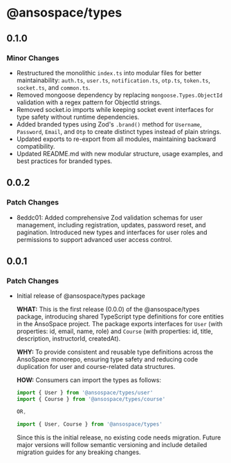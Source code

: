 # @ansospace/types

## 0.1.0

### Minor Changes

- Restructured the monolithic `index.ts` into modular files for better maintainability: `auth.ts`, `user.ts`, `notification.ts`, `otp.ts`, `token.ts`, `socket.ts`, and `common.ts`.
- Removed mongoose dependency by replacing `mongoose.Types.ObjectId` validation with a regex pattern for ObjectId strings.
- Removed socket.io imports while keeping socket event interfaces for type safety without runtime dependencies.
- Added branded types using Zod's `.brand()` method for `Username`, `Password`, `Email`, and `Otp` to create distinct types instead of plain strings.
- Updated exports to re-export from all modules, maintaining backward compatibility.
- Updated README.md with new modular structure, usage examples, and best practices for branded types.

## 0.0.2

### Patch Changes

- 8eddc01: Added comprehensive Zod validation schemas for user management, including registration, updates, password reset, and pagination. Introduced new types and interfaces for user roles and permissions to support advanced user access control.

## 0.0.1

### Patch Changes

- Initial release of @ansospace/types package

  **WHAT:** This is the first release (0.0.0) of the @ansospace/types package, introducing shared TypeScript type definitions for core entities in the AnsoSpace project. The package exports interfaces for `User` (with properties: id, email, name, role) and `Course` (with properties: id, title, description, instructorId, createdAt).

  **WHY:** To provide consistent and reusable type definitions across the AnsoSpace monorepo, ensuring type safety and reducing code duplication for user and course-related data structures.

  **HOW:** Consumers can import the types as follows:

  ```typescript
  import { User } from '@ansospace/types/user'
  import { Course } from '@ansospace/types/course'

  OR,

  import { User, Course } from '@ansospace/types'
  ```

  Since this is the initial release, no existing code needs migration. Future major versions will follow semantic versioning and include detailed migration guides for any breaking changes.

